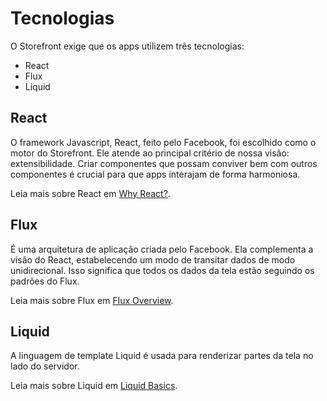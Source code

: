 # Tecnologias

O Storefront exige que os apps utilizem três tecnologias:

- React
- Flux
- Liquid

## React

O framework Javascript, React, feito pelo Facebook, foi escolhido como o motor do Storefront. Ele atende ao principal critério de nossa visão: extensibilidade. Criar componentes que possam conviver bem com outros componentes é crucial para que apps interajam de forma harmoniosa.

Leia mais sobre React em [Why React?](https://facebook.github.io/react/docs/why-react.html).

## Flux

É uma arquitetura de aplicação criada pelo Facebook. Ela complementa a visão do React, estabelecendo um modo de transitar dados de modo unidirecional. Isso significa que todos os dados da tela estão seguindo os padrões do Flux.

Leia mais sobre Flux em [Flux Overview](https://facebook.github.io/flux/docs/overview.html).

## Liquid

A linguagem de template Liquid é usada para renderizar partes da tela no lado do servidor.

Leia mais sobre Liquid em [Liquid Basics](https://docs.shopify.com/themes/liquid-documentation/basics).
